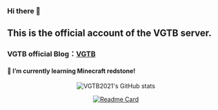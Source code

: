 ### Hi there 👋

## This is the official account of the VGTB server.

### VGTB official Blog：[VGTB](https://vgtb.khlfyy.top/)

#### 🌱 I’m currently learning Minecraft redstone!

<div align=center><p> <img alt="VGTB2021&#39;s GitHub stats" src="https://github-readme-stats.vercel.app/api?username=VGTB2021&amp;hide=issues&amp;count_private=true&amp;show_icons=true&amp;include_all_commits=true&amp;hide_border=true&amp;bg_color=30,DCE35B,45B649&amp;title_color=3B4371&amp;icon_color=3B4371&amp;text_color=3B4371"/></p>

[![Readme Card](https://github-readme-stats.vercel.app/api/pin/?username=VGTB2021&repo=VGTB2021.github.io&hide_border=true&bg_color=30,DCE35B,45B649&title_color=3B4371&icon_color=3B4371&text_color=3B4371)](https://github.com/VGTB2021/VGTB2021.github.io)

<!--
[![Readme Card](https://github-readme-stats.vercel.app/api/pin/?username=VGTB2021&repo=VGTB2021&hide_border=true&bg_color=30,DCE35B,45B649&title_color=3B4371&icon_color=3B4371&text_color=3B4371)](https://github.com/VGTB2021/VGTB2021)
-->
